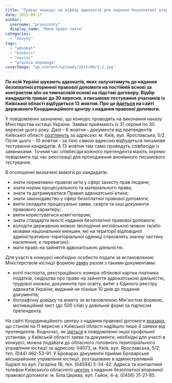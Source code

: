 ```yaml
---
title: "Триває конкурс на відбір адвокатів для надання безоплатної вторинної правової допомоги"
date: 2015-09-17
author: 
  username: "pravoznaty"
  display_name: "Маєш право знати"
categories: 
  - "novyny"
tags: 
  - "advokat"
  - "konkurs"
  - "novini"
  - "pravova-dopomoga"
coverImage: "wp-content/uploads/2015/09/1-1.jpg"
---
```


**По всій Україні шукають адвокатів, яких залучатимуть до надання безоплатної вторинної правової допомоги на постійній основі за контрактом або на тимчасовій основі на підставі договору. Відбір кандидатів триває до 30 вересня, а письмове тестування учасників із Київської області відбудеться 13 жовтня. Про це [йдеться](https://kyivreg.legalaid.gov.ua/ua/holovna/oholosheno-konkurs-z-vidboru-advokativ-iaki-zaluchaiutsia-dlia-nadannia-bezoplatnoi-vtorynnoi-pravovoi-dopomohy) на сайті державного Координаційного центру з надання правової допомоги.**

У повідомленні зазначено, що конкурс проводять на виконання наказу Міністерства юстиції України. Заявки приймають із 31 серпня по 30 вересня цього року. Далі - 6 жовтня - документи від претендентів Київської області [розглянуть](https://www.kyivobljust.gov.ua/novyny/golovne-terytorialne-upravlinnya-yustyciyi-u-kyyivskiy-oblasti-informuye-21) за адресою: м. Київ, вул. Ярославська, 5/2. Після цього - 10 жовтня - за тією самою адресою відбудеться письмове тестування кандидатів. А 13 жовтня там само проведуть співбесіди із заявниками. Точний час співбесіди кожного претендента мають окремо повідомити під час реєстрації для проходження анонімного письмового тестування.

В оголошенні визначені вимоги до кандидатів:

- знати нормативно-правові акти у сфері захисту прав людини;
- знати норми процесуального та матеріального права;
- знати та дотримуватися Правил адвокатської етики;
- знати законодавство у сфері безоплатної правової допомоги;
- вміти складати процесуальні заяви, скарги та інші документи правового характеру;
- вміти користуватися комп'ютером;
- знати стандарти якості надання безоплатної правової допомоги;
- володіти державною мовою (володіння англійською мовою та/або мовами національних меншин, які на території відповідної адміністративно-територіальної одиниці становлять значну частину населення, є перевагою);
- мати право на зайняття адвокатською діяльністю.

Для участі в конкурсі необхідно особисто подати за встановленою Міністерством юстиції формою [заяву](https://legalaid.gov.ua/images/competition/forms/Application_hand.doc) разом з такими документами:

- копії паспорта, реєстраційного номера облікової картки платника податків, свідоцтва про право на зайняття адвокатською діяльністю, трудової книжки, документів про освіту, витяг з Єдиного реєстру адвокатів України, виданий не пізніше 10 днів до подання документів;
- біографічну довідку та анкету за встановленою Мін'юстом формою, мотиваційний лист (до 500 слів) у довільній формі за підписом претендента.

На сайті Координаційного центру з надання правової допомоги [вказано](https://legalaid.gov.ua/ua/konkurs-advokativ/vosmyi-konkurs), що станом на 11 вересня з Київської області надійшло лише 4 заявки від претендентів. Водночас, як [ідеться](https://www.kyivobljust.gov.ua/novyny/golovne-terytorialne-upravlinnya-yustyciyi-u-kyyivskiy-oblasti-informuye-21) в повідомленні іншої профільної установи, у Київській області заяви та документи, необхідні для участі в конкурсі, можна подавати до обласного головного територіального управління юстиції за адресою: 04073, м. Київ, вул. Ярославська, 5/2; тел. (044) 462-53-91. У Броварах документи прийме Броварське міськрайонне управління юстиції, розташоване в адміністративній будівлі по вул. Гагаріна 18; тел. (04594) 5-34-42. Адреса та контактний телефон Київського обласного [центру](https://koda.gov.ua/news/article/ogolosheno_konkurs_z_vidboru_advokativ_jaki_zaluchajutsja_do_nadannja_bezoplatnoji_vtorinnoji_pravovoji_dopomogi_u_kijivskij_oblasti) з надання безоплатної вторинної правової допомоги: м. Біла Церква, вул. Гайок, 4-а; (0456) 31-21-85.
